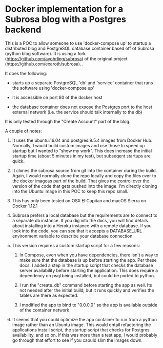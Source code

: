 # Docker implementation for a Subrosa blog with a Postgres backend

This is a POC to allow someone to use 'docker-compose up' to startup a distributed blog and PostgreSQL database container based off
of Subrosa (python blog software). It is using a fork (https://github.com/ayohrling/subrosa) of the original project (https://github.com/exaroth/subrosa).
. 

It does the following:

- starts up a separate PostgreSQL 'db' and 'service' container that runs the software using 'docker-compose up'

- it is accessible on port 80 of the docker host

- the database container does not expose the Postgres port to the host external network (i.e. the service should talk internally to the db)

It is only tested through the "Create Account" part of the blog.

A couple of notes:

  1) It uses the ubuntu:16.04 and postgres:9.5.4 images from Docker Hub.  Normally, I would build custom images and use those to speed up startup but I wanted to "show my work".  This does increase the initial startup time (about 5 minutes in my test), but subseqent startups are quick.
  
  2) It clones the subrosa source from git into the container during the build.  Again, I would normally clone the repo locally and copy the files over to the docker imageas part of the build. That gives me control over the version of the code that gets pushed into the image.  I'm directly cloning into the Ubuntu image in this POC to keep this repo small.
  
  3) This has only been tested on OSX El Capitan and macOS Sierra on Docker 1.12.1

  4) Subrosa prefers a local database but the requirements are to connect to a separate db instance. If you dig into the docs, you will find details about installing into a Heroku instance with a remote database.  If you look into the code, you can see that it accepts a DATABASE_URL environment variable to describe your database connection

  5) This version requires a custom startup script for a few reasons:
        1)  In Compose, even when you have dependencies, there isn't a way to make sure that the database is up before starting the app.  Per these docs, I added a step in the startup script that checks the database server availability before starting the application.  This does require a dependency on psql being installed, but could be ported to python.

        2) I run the "create_db" command before starting the app as well.  Its not needed after the initial build, but it runs quickly and verifies the tables are there as expected.

        3) I modified the app  to bind to "0.0.0.0" so the app is available outside of the container network

  6) It seems that you could optimize the app container to run from a python image rather than an Ubuntu image.  This would entail refactoring the applications install script, the startup script that checks for Postgres availability, and so on.  If this was more than a test app, I would probably go through that effort to see if you caould slim the images down.
  
